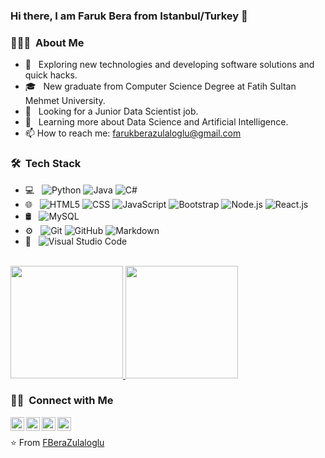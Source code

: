### Hi there, I am Faruk Bera from Istanbul/Turkey 👋

<h3> 👨🏻‍💻 &nbsp;About Me </h3>

- 🤔 &nbsp; Exploring new technologies and developing software solutions and quick hacks.
- 🎓 &nbsp; New graduate from Computer Science Degree at Fatih Sultan Mehmet University.
- 💼 &nbsp; Looking for a Junior Data Scientist job.
- 🌱 &nbsp; Learning more about Data Science and Artificial Intelligence.
- 📫 How to reach me: farukberazulaloglu@gmail.com

<h3> 🛠 &nbsp;Tech Stack</h3>

- 💻 &nbsp;
  ![Python](https://img.shields.io/badge/-Python-333333?style=flat&logo=python)
  ![Java](https://img.shields.io/badge/-Java-333333?style=flat&logo=Java&logoColor=007396)
  ![C#](https://img.shields.io/badge/-C#-333333?style=flat&logo=C%2B%2B&logoColor=00599C)
- 🌐 &nbsp;
  ![HTML5](https://img.shields.io/badge/-HTML5-333333?style=flat&logo=HTML5)
  ![CSS](https://img.shields.io/badge/-CSS-333333?style=flat&logo=CSS3&logoColor=1572B6)
  ![JavaScript](https://img.shields.io/badge/-JavaScript-333333?style=flat&logo=javascript)
  ![Bootstrap](https://img.shields.io/badge/-Bootstrap-333333?style=flat&logo=bootstrap&logoColor=563D7C)
  ![Node.js](https://img.shields.io/badge/-Node.js-333333?style=flat&logo=node.js)
  ![React.js](https://img.shields.io/badge/-React-333333?style=flat&logo=react)
- 🛢 &nbsp;
  ![MySQL](https://img.shields.io/badge/-MySQL-333333?style=flat&logo=mysql)
- ⚙️ &nbsp;
  ![Git](https://img.shields.io/badge/-Git-333333?style=flat&logo=git)
  ![GitHub](https://img.shields.io/badge/-GitHub-333333?style=flat&logo=github)
  ![Markdown](https://img.shields.io/badge/-Markdown-333333?style=flat&logo=markdown)
- 🔧 &nbsp;
  ![Visual Studio Code](https://img.shields.io/badge/-Visual%20Studio%20Code-333333?style=flat&logo=visual-studio-code&logoColor=007ACC)

<br/>

<a href="https://github.com/FBeraZulaloglu">
  <img height="180em" src="https://github-readme-stats.vercel.app/api?username=FBeraZulaloglu&theme=buefy&show_icons=true" />
  <img height="180em" src="https://github-readme-stats.vercel.app/api/top-langs/?username=FBeraZulaloglu&theme=buefy&layout=compact" />
</a>

<br/>

<h3> 🤝🏻 &nbsp;Connect with Me </h3>

<a href="https://www.linkedin.com/in/farukberazulaloglu/">
  <img align="left" alt="Ajay's Linkdein" width="22px" src="https://cdn.jsdelivr.net/npm/simple-icons@v3/icons/linkedin.svg" />
</a>
<a href="https://github.com/FBeraZulaloglu">
  <img align="left" alt="Ajay's Github" width="22px" src="https://cdn.jsdelivr.net/npm/simple-icons@v3/icons/github.svg" />
</a>
<a href="https://www.hackerrank.com/farukberazulalo1">
  <img align="left" alt="Ajay's Hackerrank" width="22px" src="https://cdn.jsdelivr.net/npm/simple-icons@v3/icons/hackerrank.svg" />
</a>
<a href="https://www.kaggle.com/fberazulaloglu">
  <img align="left" alt="Faruk's Kaggle" width="22px" src="https://cdn.jsdelivr.net/npm/simple-icons@3.1.0/icons/kaggle.svg" />
</a>
<br />

⭐️ From [FBeraZulaloglu](https://github.com/FBeraZulaloglu)


<!--
**FBeraZulaloglu/FBeraZulaloglu** is a ✨ _special_ ✨ repository because its `README.md` (this file) appears on your GitHub profile.

Here are some ideas to get you started:

- 🔭 I’m currently working on data science courses.
- 🌱 I’m currently learning Recommendation systems.
- 👯 I’m looking to collaborate on ...
- 🤔 I’m looking for help with ...
- 💬 Ask me about ...
- 📫 How to reach me: farukberazulaloglu@gmail.com
- ⚡ Fun fact: ...
- ✍️ &nbsp; Pursuing Graphic Design and Blog Writing as hobbies/side hustles.
-->
